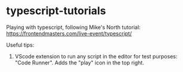 # typescript-tutorials

Playing with typescript, following Mike's North tutorial: https://frontendmasters.com/live-event/typescript/

Useful tips:
1. VScode extension to run any script in the editor for test purposes: "Code Runner". Adds the "play" icon in the top right.
